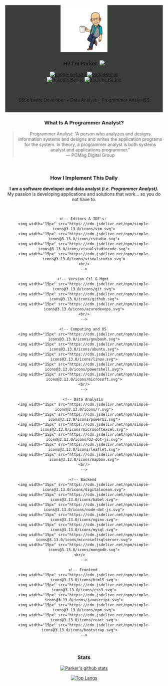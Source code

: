 <div align="center" style="height:300; width:100%; background-color: #3b3d3b;">
  <img src="meCoffee_NaBackground.svg" height="150" width="150">
  <h3>Hi! I'm Parker. <img src="https://media.giphy.com/media/hvRJCLFzcasrR4ia7z/giphy.gif" width="25px"></h3>
  <div id="badges">
    <a href="http://www.alanoakes.dev">
      <img src="https://img.shields.io/badge/website-alanoakes.dev-blue" alt="badge-website">
    </a>
    <a href="mailto:parker@alanoakes.dev">
      <img src="https://img.shields.io/badge/email-parker@alanoakes.dev-blue" alt="badge-email">
    </a>
    <br/>
    <a href="https://www.linkedin.com/in/parker-oakes/">
      <img src="https://img.shields.io/badge/LinkedIn-blue?style=for-the-badge&logo=linkedin&logoColor=white" alt="LinkedIn Badge"/>
    </a>
    <a href="">
      <img src="https://img.shields.io/badge/YouTube-red?style=for-the-badge&logo=youtube&logoColor=white" alt="Youtube Badge"/>
    </a>
    <br/>
    <img src="https://komarev.com/ghpvc/?username=alanoakes&style=flat-square&color=green" alt=""/>
  </div>
  <br/>
  <p>
   $$Software Developer + Data Analyst = Programmer Analyst$$   
  </p>
  <br/>
</div>

<div align="center">
  <h3>What Is A Programmer Analyst?</h3>

  <blockquote cite="https://www.pcmag.com/encyclopedia/term/programmer-analyst">
    Programmer Analyst: “A person who analyzes and designs information systems and designs and writes the application programs for the system. 
    In theory, a programmer analyst is both systems analyst and applications programmer.”
    <br/>— PCMag Digital Group
  </blockquote>
  <br/>
  
  <h3>How I Implement This Daily</h3>

  <p>
    <b>I am a software developer and data analyst <em>(i.e. Programmer Analyst)</em>.</b> <br/>
    My passion is developing applications and solutions that <em>work</em>... so you do not have to.
  </p>

  <br/>
    
<!--
  ### :hammer_and_wrench: Tool Stack

  <br/>
  -->
  <!-- <div> -->
    <!-- Editors & IDE's: 
    <img width="15px" src="https://cdn.jsdelivr.net/npm/simple-icons@3.13.0/icons/vim.svg">
    <img width="15px" src="https://cdn.jsdelivr.net/npm/simple-icons@3.13.0/icons/rstudio.svg">
    <img width="15px" src="https://cdn.jsdelivr.net/npm/simple-icons@3.13.0/icons/visualstudiocode.svg">
    <img width="15px" src="https://cdn.jsdelivr.net/npm/simple-icons@3.13.0/icons/visualstudio.svg">
    <br/>
    -->

    <!-- Version Ctl & Mgmt 
    <img width="15px" src="https://cdn.jsdelivr.net/npm/simple-icons@3.13.0/icons/git.svg">
    <img width="15px" src="https://cdn.jsdelivr.net/npm/simple-icons@3.13.0/icons/github.svg">
    <img width="15px" src="https://cdn.jsdelivr.net/npm/simple-icons@3.13.0/icons/azuredevops.svg">
    <br/>
    -->

    <!-- Computing and OS 
    <img width="15px" src="https://cdn.jsdelivr.net/npm/simple-icons@3.13.0/icons/gnubash.svg">
    <img width="15px" src="https://cdn.jsdelivr.net/npm/simple-icons@3.13.0/icons/ubuntu.svg">
    <img width="15px" src="https://cdn.jsdelivr.net/npm/simple-icons@3.13.0/icons/linux.svg">
    <img width="15px" src="https://cdn.jsdelivr.net/npm/simple-icons@3.13.0/icons/powershell.svg">
    <img width="15px" src="https://cdn.jsdelivr.net/npm/simple-icons@3.13.0/icons/microsoft.svg">
    <br/>
    -->

    <!-- Data Analysis 
    <img width="15px" src="https://cdn.jsdelivr.net/npm/simple-icons@3.13.0/icons/r.svg">
    <img width="15px" src="https://cdn.jsdelivr.net/npm/simple-icons@3.13.0/icons/powerbi.svg">
    <img width="15px" src="https://cdn.jsdelivr.net/npm/simple-icons@3.13.0/icons/microsoftexcel.svg">
    <img width="15px" src="https://cdn.jsdelivr.net/npm/simple-icons@3.13.0/icons/d3-dot-js.svg">
    <img width="15px" src="https://cdn.jsdelivr.net/npm/simple-icons@3.13.0/icons/leaflet.svg">
    <img width="15px" src="https://cdn.jsdelivr.net/npm/simple-icons@3.13.0/icons/mapbox.svg">
    <br/>
    -->

    <!-- Backend 
    <img width="15px" src="https://cdn.jsdelivr.net/npm/simple-icons@3.13.0/icons/digitalocean.svg">
    <img width="15px" src="https://cdn.jsdelivr.net/npm/simple-icons@3.13.0/icons/babel.svg">
    <img width="15px" src="https://cdn.jsdelivr.net/npm/simple-icons@3.13.0/icons/node-dot-js.svg">
    <img width="15px" src="https://cdn.jsdelivr.net/npm/simple-icons@3.13.0/icons/nginx.svg">
    <img width="15px" src="https://cdn.jsdelivr.net/npm/simple-icons@3.13.0/icons/mysql.svg">
    <img width="15px" src="https://cdn.jsdelivr.net/npm/simple-icons@3.13.0/icons/microsoftsqlserver.svg">
    <img width="15px" src="https://cdn.jsdelivr.net/npm/simple-icons@3.13.0/icons/mongodb.svg">
    <br/>    
    -->

    <!-- Frontend 
    <img width="15px" src="https://cdn.jsdelivr.net/npm/simple-icons@3.13.0/icons/html5.svg">
    <img width="15px" src="https://cdn.jsdelivr.net/npm/simple-icons@3.13.0/icons/css3.svg">
    <img width="15px" src="https://cdn.jsdelivr.net/npm/simple-icons@3.13.0/icons/javascript.svg">
    <img width="15px" src="https://cdn.jsdelivr.net/npm/simple-icons@3.13.0/icons/npm.svg">
    <img width="15px" src="https://cdn.jsdelivr.net/npm/simple-icons@3.13.0/icons/react.svg">
    <img width="15px" src="https://cdn.jsdelivr.net/npm/simple-icons@3.13.0/icons/bootstrap.svg">    
    -->

  <!--</div>-->
  
  <br/>
 <!-- 
  <p>
    My current <b>tool stack</b> is setup to implement <span>&#8230;</span>
    <br/>
    <b>fast, data-driven</b> solutions <span>&#8230;</span>
    <br/>
    that are completely <b>customizable and scalable</b> <span>&#8230;</span>
    <br/>
    with the most <b>up-to-date</b> technologies.
  </p>
</div>

  <br/>

<div align="center">
  
  <h3>Experience</h3>
  
  <p>
    I have experience developing:
    <p>
      Interactive & Dynamic Reports & Dashboards
      <br/>
      Shopify Theme Development & CLI
      <br/>
      Web, Terminal, & Desktop Applications 
      <br/>
      Custom Cartography & 3D Topology
      <br/>
      Text & Data Mining Analytics Software
      <br/>
      Custom infographics & video tutorials
      <br/>
      Research using Machine Learning
    </p>
  </p>
</div>
-->
<div align="center">
  <h3>Stats</h3>
  
  [![Parker's github stats](https://github-readme-stats.vercel.app/api?username=alanoakes&count_private=true&include_all_commits=true)](https://github.com/alanoakes/github-readme-stats)
  
  [![Top Langs](https://github-readme-stats.vercel.app/api/top-langs/?username=alanoakes&layout=compact)](https://github.com/alanoakes/github-readme-stats)

</div>


<!--
Sources:
  1. https://fullyunderstood.com/how-to-create-beautiful-github-profile-readmemd/
  2. https://github.com/anuraghazra/github-readme-stats
  3. https://shields.io/
-->
